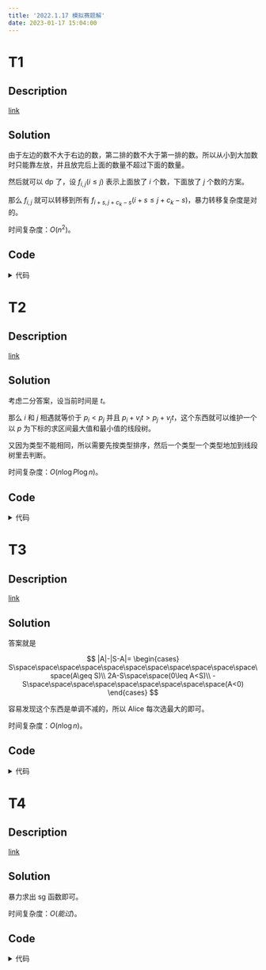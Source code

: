 ```yaml
---
title: '2022.1.17 模拟赛题解'
date: 2023-01-17 15:04:00
---
```


# T1

## Description

[link](https://codeforces.com/gym/103186/problem/D)

## Solution

由于左边的数不大于右边的数，第二排的数不大于第一排的数。所以从小到大加数时只能靠左放，并且放完后上面的数量不超过下面的数量。

然后就可以 dp 了，设 $f_{i,j}(i\leq j)$ 表示上面放了 $i$ 个数，下面放了 $j$ 个数的方案。

那么 $f_{i,j}$ 就可以转移到所有 $f_{i+s,j+c_k-s}(i+s\leq j+c_k-s)$，暴力转移复杂度是对的。

时间复杂度：$O(n^2)$。

## Code

<details>
<summary>代码</summary>

```cpp
#include <bits/stdc++.h>

using namespace std;

const int kMaxN = 5005, kMod = 998244353;

int n;
int a[kMaxN], fac[kMaxN], cnt[kMaxN], sum[kMaxN], f[kMaxN][kMaxN], d[kMaxN][kMaxN];

int main() {
  cin >> n;
  fac[0] = 1;
  for (int i = 1; i <= n; ++i) {
    cin >> a[i];
    ++cnt[a[i]];
    fac[i] = 1ll * i * fac[i - 1] % kMod;
  }
  for (int i = 1; i <= n; ++i)
    sum[i] = sum[i - 1] + cnt[i];
  f[0][0] = 1;
  for (int i = 1; i <= n; ++i) {
    if (!cnt[i]) continue;
    for (int j = 0, k = sum[i] - cnt[i]; j <= k; ++j, --k) {
      for (int s = 0; s <= cnt[i]; ++s) {
        if (j + s <= k + cnt[i] - s)
          f[j + s][k + cnt[i] - s] = (f[j + s][k + cnt[i] - s] + 1ll * f[j][k] * fac[cnt[i]] % kMod) % kMod;
      }
    }
  }
  cout << f[n / 2][n / 2] << '\n';
  return 0;
}
```
</details>

# T2

## Description

[link](https://codeforces.com/gym/103186/problem/H)

## Solution

考虑二分答案，设当前时间是 $t$。

那么 $i$ 和 $j$ 相遇就等价于 $p_i<p_j$ 并且 $p_i+v_it>p_j+v_jt$，这个东西就可以维护一个以 $p$ 为下标的求区间最大值和最小值的线段树。

又因为类型不能相同，所以需要先按类型排序，然后一个类型一个类型地加到线段树里去判断。

时间复杂度：$O(n\log P\log n)$。

## Code

<details>
<summary>代码</summary>

```cpp
#include <bits/stdc++.h>

#define int long long

using namespace std;

const int kMaxN = 1e5 + 5, kInf = LLONG_MAX - 1;

struct Node {
  int p, v, t, vv;
} a[kMaxN];

int n, k, m;
int lsh[kMaxN];
vector<Node> v[kMaxN];

struct SGT {
  int mi[kMaxN << 2], mx[kMaxN << 2];
  
  void clear() {
    fill(mi + 1, mi + 1 + m * 4, kInf);
    fill(mx + 1, mx + 1 + m * 4, -kInf);
  }
  void pushup(int x) {
    mi[x] = min(mi[x << 1], mi[x << 1 | 1]);
    mx[x] = max(mx[x << 1], mx[x << 1 | 1]);
  }
  void update(int x, int l, int r, int ql, int val) {
    if (l > ql || r < ql) {
      return;
    } else if (l == r) {
      mi[x] = min(mi[x], val);
      mx[x] = max(mx[x], val);
      return;
    }
    int mid = (l + r) >> 1;
    update(x << 1, l, mid, ql, val);
    update(x << 1 | 1, mid + 1, r, ql, val);
    pushup(x);
  }
  int querymin(int x, int l, int r, int ql, int qr) {
    if (l > qr || r < ql) {
      return kInf;
    } else if (l >= ql && r <= qr) {
      return mi[x];
    }
    int mid = (l + r) >> 1;
    return min(querymin(x << 1, l, mid, ql, qr), querymin(x << 1 | 1, mid + 1, r, ql, qr));
  }
  int querymax(int x, int l, int r, int ql, int qr) {
    if (l > qr || r < ql) {
      return -kInf;
    } else if (l >= ql && r <= qr) {
      return mx[x];
    }
    int mid = (l + r) >> 1;
    return max(querymax(x << 1, l, mid, ql, qr), querymax(x << 1 | 1, mid + 1, r, ql, qr));
  }
} s;

void discrete() {
  for (int i = 1; i <= n; ++i) {
    lsh[++m] = a[i].p;
  }
  sort(lsh + 1, lsh + 1 + m);
  m = unique(lsh + 1, lsh + 1 + m) - (lsh + 1);
  for (int i = 1; i <= n; ++i) {
    a[i].vv = lower_bound(lsh + 1, lsh + 1 + m, a[i].p) - lsh;
  }
}

bool check(int x) {
  s.clear();
  for (int i = 1; i <= k; ++i) {
    for (auto p : v[i]) {
      if (p.vv < m && s.querymin(1, 1, m, p.vv + 1, m) <= p.p + p.v * x) return 0;
      if (p.vv > 1 && s.querymax(1, 1, m, 1, p.vv - 1) >= p.p + p.v * x) return 0;
    }
    for (auto p : v[i]) {
      s.update(1, 1, m, p.vv, p.p + p.v * x);
    }
  }
  return 1;
}

signed main() {
  ios::sync_with_stdio(0), cin.tie(0), cout.tie(0);
  cin >> n >> k;
  for (int i = 1; i <= n; ++i) {
    cin >> a[i].p >> a[i].v >> a[i].t;
  }
  discrete();
  for (int i = 1; i <= n; ++i) {
    v[a[i].t].emplace_back(a[i]);
  }
  int L = 0, R = 2e9 + 1, res = 0;
  if (check(2e9)) {
    cout << "-1\n";
    return 0;
  }
  while (L + 1 < R) {
    int mid = L + (R - L) / 2;
    if (check(mid)) L = res = mid;
    else R = mid;
  }
  cout << res << '\n';
  return 0;
}
```
</details>

# T3

## Description

[link](https://codeforces.com/gym/103186/problem/J)

## Solution

答案就是

$$
|A|-|S-A|=
\begin{cases}
S\space\space\space\space\space\space\space\space\space\space\space\space(A\geq S)\\
2A-S\space\space(0\leq A<S)\\
-S\space\space\space\space\space\space\space\space\space(A<0)
\end{cases}
$$

容易发现这个东西是单调不减的，所以 Alice 每次选最大的即可。

时间复杂度：$O(n\log n)$。

## Code

<details>
<summary>代码</summary>

```cpp
#include <bits/stdc++.h>

using namespace std;

const int kMaxN = 5005;

int n;
long long sum;
int a[kMaxN];

int main() {
  cin >> n;
  for (int i = 1; i <= n; ++i) {
    cin >> a[i];
    sum += a[i];
  }
  sort(a + 1, a + 1 + n);
  if (n & 1) {
    long long ans = 0;
    for (int i = 1; i <= n; ++i) {
      if (i & 1) ans += a[i];
    }
    cout << -abs(sum - ans) + abs(ans) << '\n';
  } else {
    long long m1 = 0, m2 = 0;
    for (int i = 1; i <= n; ++i) {
      if (i & 1) m1 += a[i];
      else m2 += a[i];
    }
    cout << max(abs(m1) - abs(sum - m1), abs(m2) - abs(sum - m2)) << '\n';
  }
  return 0;
}
```
</details>

# T4

## Description

[link](https://codeforces.com/gym/103186/problem/K)

## Solution

暴力求出 sg 函数即可。

时间复杂度：$O(能过)$。

## Code

<details>
<summary>代码</summary>

```cpp
#include <bits/stdc++.h>

using namespace std;

bool operator < (const vector<int> &v1, const vector<int> &v2) {
  if (v1.size() != v2.size()) return v1.size() < v2.size();
  for (int i = 0; i < v1.size(); ++i) {
    if (v1[i] != v2[i]) return v1[i] < v2[i];
  }
  return 1;
}

int n;
string s[15];
map<vector<int>, int> mp;

vector<int> getdiao(string s) {
  vector<int> vec;
  sort(s.begin(), s.end());
  int lst = -1;
  for (int i = 0; i < s.size(); ++i) {
    if (i == (int)s.size() - 1 || s[i] != s[i + 1]) {
      vec.emplace_back(i - lst);
      lst = i;
    }
  }
  sort(vec.begin(), vec.end());
  return vec;
}

vector<int> work(vector<int> vec) {
  vector<int> ret;
  for (auto x : vec)
    if (x > 0)
      ret.emplace_back(x);
  sort(ret.begin(), ret.end());
  return ret;
}

int mex(vector<int> vec) {
  int ret = 0;
  sort(vec.begin(), vec.end());
  for (auto x : vec) {
    if (x > ret) break;
    if (x == ret) ++ret;
  }
  return ret;
}

int dfs(vector<int> vec) {
  if (!vec.size()) return 0;
  if (mp.count(vec)) return mp[vec];
  auto kk = vec;
  vector<int> sg;
  for (int i = 0; i < kk.size(); ++i) {
    --vec[i];
    sg.emplace_back(dfs(work(vec)));
    for (int j = i + 1; j < kk.size(); ++j) {
      --vec[j];
      sg.emplace_back(dfs(work(vec)));
      ++vec[j];
    }
    ++vec[i];
  }
  return mp[kk] = mex(sg);
}

void solve() {
  int ans = 0;
  cin >> n;
  for (int i = 1; i <= n; ++i) {
    cin >> s[i];
    ans ^= dfs(work(getdiao(s[i])));
  }
  cout << (ans ? "Alice\n" : "Bob\n");
}

int main() {
  ios::sync_with_stdio(0), cin.tie(0), cout.tie(0);
  int T;
  cin >> T;
  while (T--) solve();
  return 0;
}
```
</details>
